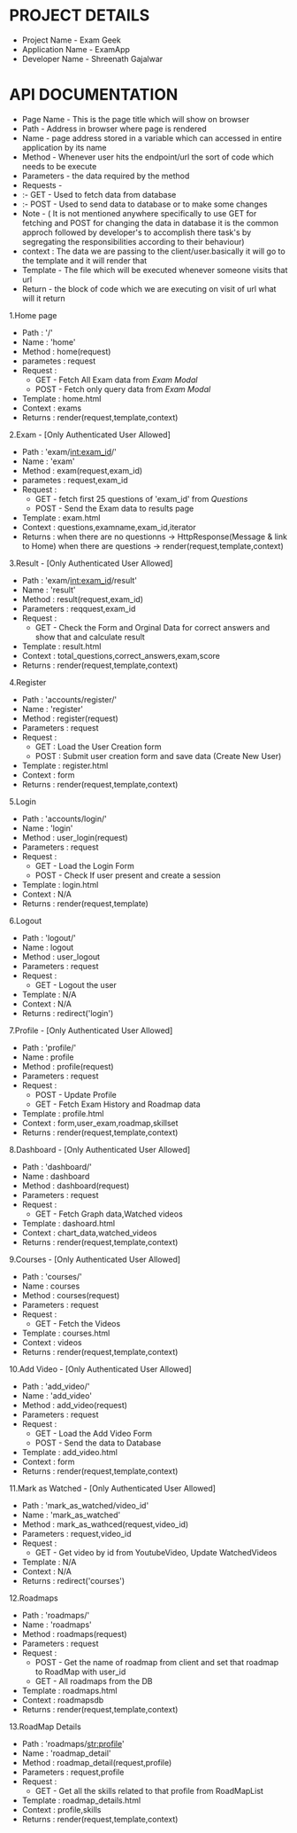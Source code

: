 # PROJECT DETAILS
- Project Name - Exam Geek
- Application Name - ExamApp
- Developer Name - Shreenath Gajalwar

# API DOCUMENTATION
- Page Name - This is the page title which will show on browser
- Path - Address in browser where page is rendered
- Name - page address stored in a variable which can accessed in entire application by its name
- Method - Whenever user hits the endpoint/url the sort of code which needs to be execute
- Parameters - the data required by the method 
- Requests -
-   :- GET - Used to fetch data from database
-   :- POST - Used to send data to database or to make some changes
-  Note - ( It is not mentioned anywhere specifically to use GET for fetching and POST for changing the data in database it is the common approch followed by developer's to accomplish there task's by segregating the responsibilities according to their behaviour)  
- context : The data we are passing to the client/user.basically it will go to the template and it will render that 
- Template - The file which will be executed whenever someone visits that url
- Return - the block of code which we are executing on visit of url what will it return
       

1.Home page
- Path : '/'
- Name : 'home'
- Method : home(request)
- parametes :  request
- Request : 
     - GET - Fetch All Exam data from *Exam Modal*
     - POST - Fetch only query data from *Exam Modal*
- Template : home.html
- Context : exams
- Returns : render(request,template,context)

2.Exam - [Only Authenticated User Allowed]
- Path : 'exam/<int:exam_id>/'
- Name : 'exam'
- Method : exam(request,exam_id)
- parametes :  request,exam_id
- Request : 
    - GET - fetch first 25 questions of 'exam_id' from *Questions*
    - POST - Send the Exam data to results page
- Template : exam.html
- Context : questions,examname,exam_id,iterator
- Returns : when there are no questionns -> 
            HttpResponse(Message & link to Home)
            when there are questions -> 
            render(request,template,context)     

3.Result - [Only Authenticated User Allowed]
- Path : 'exam/<int:exam_id>/result'
- Name : 'result'
- Method : result(request,exam_id)
- Parameters : reqquest,exam_id
- Request : 
    - GET - Check the Form and Orginal Data for correct answers and show that and calculate result
- Template : result.html
- Context : total_questions,correct_answers,exam,score
- Returns : render(request,template,context)

4.Register 
- Path : 'accounts/register/'
- Name : 'register'
- Method : register(request)
- Parameters : request
- Request : 
    - GET : Load the User Creation form
    - POST : Submit user creation form and save data (Create New User)
- Template : register.html 
- Context : form
- Returns : render(request,template,context)

5.Login
- Path : 'accounts/login/'
- Name : 'login'
- Method : user_login(request)
- Parameters : request
- Request : 
    - GET - Load the Login Form
    - POST - Check If user present and create a session
- Template : login.html
- Context : N/A
- Returns : render(request,template)

6.Logout
- Path : 'logout/'
- Name : logout
- Method : user_logout
- Parameters : request
- Request : 
    - GET - Logout the user
- Template : N/A 
- Context : N/A
- Returns : redirect('login')

7.Profile - [Only Authenticated User Allowed]
- Path : 'profile/'
- Name : profile
- Method : profile(request)
- Parameters : request 
- Request : 
    - POST - Update Profile
    - GET  - Fetch Exam History and Roadmap data 
- Template : profile.html
- Context : form,user_exam,roadmap,skillset
- Returns : render(request,template,context)

8.Dashboard - [Only Authenticated User Allowed]
- Path : 'dashboard/'
- Name : dashboard
- Method : dashboard(request)
- Parameters : request
- Request : 
    - GET - Fetch Graph data,Watched videos
- Template : dashoard.html
- Context : chart_data,watched_videos
- Returns : render(request,template,context)

9.Courses - [Only Authenticated User Allowed]
- Path : 'courses/'
- Name : courses
- Method : courses(request)
- Parameters : request
- Request : 
    - GET - Fetch the Videos 
- Template : courses.html
- Context : videos
- Returns : render(request,template,context)

10.Add Video - [Only Authenticated User Allowed]
- Path : 'add_video/'
- Name : 'add_video'
- Method :  add_video(request)
- Parameters : request
- Request : 
    - GET  - Load the Add Video Form
    - POST - Send the data to Database
- Template : add_video.html
- Context : form
- Returns : render(request,template,context)

11.Mark as Watched - [Only Authenticated User Allowed]
- Path : 'mark_as_watched/video_id'
- Name : 'mark_as_watched'
- Method : mark_as_wathced(request,video_id)
- Parameters : request,video_id
- Request : 
    - GET - Get video by id from YoutubeVideo, Update WatchedVideos
- Template : N/A
- Context : N/A
- Returns : redirect('courses') 

12.Roadmaps
- Path : 'roadmaps/'
- Name : 'roadmaps'
- Method : roadmaps(request)
- Parameters : request
- Request : 
    - POST - Get the name of roadmap from client and set that roadmap to RoadMap with user_id
    - GET - All roadmaps from the DB    
- Template : roadmaps.html
- Context : roadmapsdb
- Returns : render(request,template,context)

13.RoadMap Details
- Path : 'roadmaps/<str:profile>'
- Name : 'roadmap_detail'
- Method : roadmap_detail(request,profile)
- Parameters : request,profile
- Request : 
    - GET - Get all the skills related to that profile from RoadMapList
- Template : roadmap_details.html
- Context : profile,skills
- Returns : render(request,template,context) 